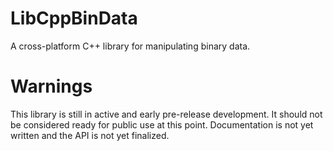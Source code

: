 # LibCppBinData
A cross-platform C++ library for manipulating binary data.

# Warnings
This library is still in active and early pre-release development. It should not be considered ready for public use at this point. Documentation is not yet written and the API is not yet finalized. 
